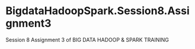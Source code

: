 # BigdataHadoopSpark.Session8.Assignment3
Session 8 Assignment 3 of BIG DATA HADOOP &amp; SPARK TRAINING
